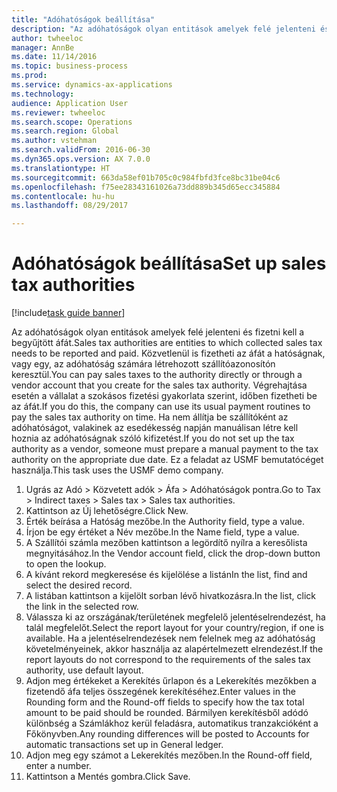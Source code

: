 ```yaml
--- 
title: "Adóhatóságok beállítása"
description: "Az adóhatóságok olyan entitások amelyek felé jelenteni és fizetni kell a begyűjtött áfát."
author: twheeloc
manager: AnnBe
ms.date: 11/14/2016
ms.topic: business-process
ms.prod: 
ms.service: dynamics-ax-applications
ms.technology: 
audience: Application User
ms.reviewer: twheeloc
ms.search.scope: Operations
ms.search.region: Global
ms.author: vstehman
ms.search.validFrom: 2016-06-30
ms.dyn365.ops.version: AX 7.0.0
ms.translationtype: HT
ms.sourcegitcommit: 663da58ef01b705c0c984fbfd3fce8bc31be04c6
ms.openlocfilehash: f75ee28343161026a73dd889b345d65ecc345884
ms.contentlocale: hu-hu
ms.lasthandoff: 08/29/2017

---
```

# <a name="set-up-sales-tax-authorities"></a><span data-ttu-id="0bc09-103">Adóhatóságok beállítása</span><span class="sxs-lookup"><span data-stu-id="0bc09-103">Set up sales tax authorities</span></span>

[!include[task guide banner](../../includes/task-guide-banner.md)]

<span data-ttu-id="0bc09-104">Az adóhatóságok olyan entitások amelyek felé jelenteni és fizetni kell a begyűjtött áfát.</span><span class="sxs-lookup"><span data-stu-id="0bc09-104">Sales tax authorities are entities to which collected sales tax needs to be reported and paid.</span></span> <span data-ttu-id="0bc09-105">Közvetlenül is fizetheti az áfát a hatóságnak, vagy egy, az adóhatóság számára létrehozott szállítóazonosítón keresztül.</span><span class="sxs-lookup"><span data-stu-id="0bc09-105">You can pay sales taxes to the authority directly or through a vendor account that you create for the sales tax authority.</span></span> <span data-ttu-id="0bc09-106">Végrehajtása esetén a vállalat a szokásos fizetési gyakorlata szerint, időben fizetheti be az áfát.</span><span class="sxs-lookup"><span data-stu-id="0bc09-106">If you do this, the company can use its usual payment routines to pay the sales tax authority on time.</span></span> <span data-ttu-id="0bc09-107">Ha nem állítja be szállítóként az adóhatóságot, valakinek az esedékesség napján manuálisan létre kell hoznia az adóhatóságnak szóló kifizetést.</span><span class="sxs-lookup"><span data-stu-id="0bc09-107">If you do not set up the tax authority as a vendor, someone must prepare a manual payment to the tax authority on the appropriate due date.</span></span> <span data-ttu-id="0bc09-108">Ez a feladat az USMF bemutatócéget használja.</span><span class="sxs-lookup"><span data-stu-id="0bc09-108">This task uses the USMF demo company.</span></span>

1. <span data-ttu-id="0bc09-109">Ugrás az Adó > Közvetett adók > Áfa > Adóhatóságok pontra.</span><span class="sxs-lookup"><span data-stu-id="0bc09-109">Go to Tax > Indirect taxes > Sales tax > Sales tax authorities.</span></span>
2. <span data-ttu-id="0bc09-110">Kattintson az Új lehetőségre.</span><span class="sxs-lookup"><span data-stu-id="0bc09-110">Click New.</span></span>
3. <span data-ttu-id="0bc09-111">Érték beírása a Hatóság mezőbe.</span><span class="sxs-lookup"><span data-stu-id="0bc09-111">In the Authority field, type a value.</span></span>
4. <span data-ttu-id="0bc09-112">Írjon be egy értéket a Név mezőbe.</span><span class="sxs-lookup"><span data-stu-id="0bc09-112">In the Name field, type a value.</span></span>
5. <span data-ttu-id="0bc09-113">A Szállítói számla mezőben kattintson a legördítő nyílra a keresőlista megnyitásához.</span><span class="sxs-lookup"><span data-stu-id="0bc09-113">In the Vendor account field, click the drop-down button to open the lookup.</span></span>
6. <span data-ttu-id="0bc09-114">A kívánt rekord megkeresése és kijelölése a listán</span><span class="sxs-lookup"><span data-stu-id="0bc09-114">In the list, find and select the desired record.</span></span>
7. <span data-ttu-id="0bc09-115">A listában kattintson a kijelölt sorban lévő hivatkozásra.</span><span class="sxs-lookup"><span data-stu-id="0bc09-115">In the list, click the link in the selected row.</span></span>
8. <span data-ttu-id="0bc09-116">Válassza ki az országának/területének megfelelő jelentéselrendezést, ha talál megfelelőt.</span><span class="sxs-lookup"><span data-stu-id="0bc09-116">Select the report layout for your country/region, if one is available.</span></span> <span data-ttu-id="0bc09-117">Ha a jelentéselrendezések nem felelnek meg az adóhatóság követelményeinek, akkor használja az alapértelmezett elrendezést.</span><span class="sxs-lookup"><span data-stu-id="0bc09-117">If the report layouts do not correspond to the requirements of the sales tax authority, use default layout.</span></span>
9. <span data-ttu-id="0bc09-118">Adjon meg értékeket a Kerekítés űrlapon és a Lekerekítés mezőkben a fizetendő áfa teljes összegének kerekítéséhez.</span><span class="sxs-lookup"><span data-stu-id="0bc09-118">Enter values in the Rounding form and the Round-off fields to specify how the tax total amount to be paid should be rounded.</span></span> <span data-ttu-id="0bc09-119">Bármilyen kerekítésből adódó különbség a Számlákhoz kerül feladásra, automatikus tranzakcióként a Főkönyvben.</span><span class="sxs-lookup"><span data-stu-id="0bc09-119">Any rounding differences will be posted to Accounts for automatic transactions set up in General ledger.</span></span>
10. <span data-ttu-id="0bc09-120">Adjon meg egy számot a Lekerekítés mezőben.</span><span class="sxs-lookup"><span data-stu-id="0bc09-120">In the Round-off field, enter a number.</span></span>
11. <span data-ttu-id="0bc09-121">Kattintson a Mentés gombra.</span><span class="sxs-lookup"><span data-stu-id="0bc09-121">Click Save.</span></span>



